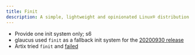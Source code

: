 ```yaml
---
title: Finit
description: A simple, lightweight and opinionated Linux® distribution based on musl libc and toybox
---
```


- Provide one init system only; s6
- glaucus used `finit` as a fallback init system for the [20200930 release](https://github.com/glaucuslinux/glaucus/releases/tag/30092020)
- Artix tried `finit` and [failed](https://gitea.artixlinux.org/konimex/finit)
